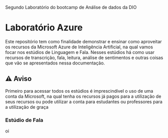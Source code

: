 
Segundo Laboratório do bootcamp de Análise de dados da DIO 


# Laboratório Azure

Este repositório tem como finalidade demonstrar e ensinar como aproveitar os recursos da Microsoft Azure de Inteligência Artificial, na qual vamos focar nos estúdios de Linguagem e Fala. Nesses estúdios há como usar recursos de transcrição, fala, leitura, análise de sentimentos e outras coisas que vão se apresentados nessa documentação.

## ⚠ **Aviso**
Primeiro para acessar todos os estúdios é imprescindível o uso de uma conta da Microsoft, na qual tenha os recursos já pagos para a utilização de seus recursos ou pode utilizar a conta para estudantes ou professores para a utilização de graça

### Estúdio de Fala
</u> oi</u>
